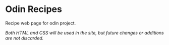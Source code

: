 # Odin Recipes
Recipe web page for odin project.

<em>Both HTML and CSS will be used in the site, but future changes or additions are not discarded.</em>
